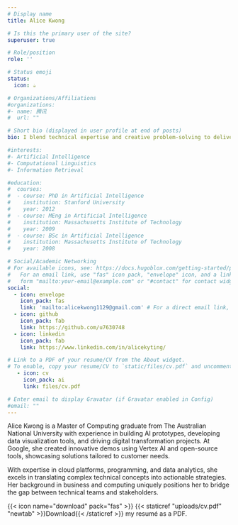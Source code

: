 ```yaml
---
# Display name
title: Alice Kwong

# Is this the primary user of the site?
superuser: true

# Role/position
role: ''

# Status emoji
status:
  icon: ☕️

# Organizations/Affiliations
#organizations:
#- name: 腾讯
#  url: ""

# Short bio (displayed in user profile at end of posts)
bio: I blend technical expertise and creative problem-solving to deliver impactful solutions.

#interests:
#- Artificial Intelligence
#- Computational Linguistics
#- Information Retrieval

#education:
#  courses:
#  - course: PhD in Artificial Intelligence
#    institution: Stanford University
#    year: 2012
#  - course: MEng in Artificial Intelligence
#    institution: Massachusetts Institute of Technology
#    year: 2009
#  - course: BSc in Artificial Intelligence
#    institution: Massachusetts Institute of Technology
#    year: 2008

# Social/Academic Networking
# For available icons, see: https://docs.hugoblox.com/getting-started/page-builder/#icons
#   For an email link, use "fas" icon pack, "envelope" icon, and a link in the
#   form "mailto:your-email@example.com" or "#contact" for contact widget.
social:
  - icon: envelope
    icon_pack: fas
    link: 'mailto:alicekwong1129@gmail.com' # For a direct email link, use "mailto:test@example.org".
  - icon: github
    icon_pack: fab
    link: https://github.com/u7630748
  - icon: linkedin
    icon_pack: fab
    link: https://www.linkedin.com/in/alicekyting/

# Link to a PDF of your resume/CV from the About widget.
# To enable, copy your resume/CV to `static/files/cv.pdf` and uncomment the lines below.
   - icon: cv
     icon_pack: ai
     link: files/cv.pdf

# Enter email to display Gravatar (if Gravatar enabled in Config)
#email: ""
---
```


Alice Kwong is a Master of Computing graduate from The Australian National University with experience in building AI prototypes, developing data visualization tools, and driving digital transformation projects. At Google, she created innovative demos using Vertex AI and open-source tools, showcasing solutions tailored to customer needs. 

With expertise in cloud platforms, programming, and data analytics, she excels in translating complex technical concepts into actionable strategies. Her background in business and computing uniquely positions her to bridge the gap between technical teams and stakeholders.

{{< icon name="download" pack="fas" >}} {{< staticref "uploads/cv.pdf" "newtab" >}}Download{{< /staticref >}} my resumé as a PDF.
